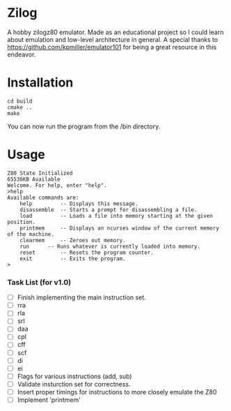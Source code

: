 # Zilog
A hobby zilogz80 emulator. Made as an educational project so I could learn about emulation and low-level architecture in general. A special thanks to https://github.com/kpmiller/emulator101 for being a great resource in this endeavor. 

# Installation
```
cd build
cmake ..
make
```
You can now run the program from the /bin directory.

# Usage
```
Z80 State Initialized
65536KB Available
Welcome. For help, enter "help".
>help
Available commands are: 
	help		 -- Displays this message.
	disassemble	 -- Starts a prompt for disassembling a file.
	load		 -- Loads a file into memory starting at the given position.
	printmem	 -- Displays an ncurses window of the current memory of the machine.
	clearmem	 -- Zeroes out memory.
	run		 -- Runs whatever is currently loaded into memory.
	reset		 -- Resets the program counter.
	exit		 -- Exits the program.
>
```

### Task List (for v1.0)
- [ ] Finish implementing the main instruction set.
- [ ] rra
- [ ] rla
- [ ] srl
- [ ] daa
- [ ] cpl
- [ ] cff
- [ ] scf
- [ ] di
- [ ] ei
- [ ] Flags for various instructions (add, sub)
- [ ] Validate insturction set for correctness.
- [ ] Insert proper timings for instructions to more closely emulate the Z80
- [ ] Implement 'printmem'
